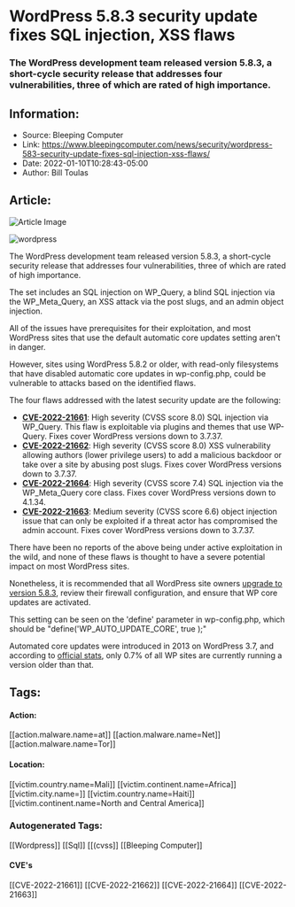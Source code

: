 # WordPress 5.8.3 security update fixes SQL injection, XSS flaws
### The WordPress development team released version 5.8.3, a short-cycle security release that addresses four vulnerabilities, three of which are rated of high importance.

## Information:
+ Source: Bleeping Computer
+ Link: https://www.bleepingcomputer.com/news/security/wordpress-583-security-update-fixes-sql-injection-xss-flaws/
+ Date: 2022-01-10T10:28:43-05:00
+ Author: Bill Toulas


## Article:
![Article Image](https://www.bleepstatic.com/content/hl-images/2022/01/10/wordpress.jpg)

![wordpress](https://www.bleepstatic.com/content/hl-images/2022/01/10/wordpress.jpg?rand=573424353)


The WordPress development team released version 5.8.3, a short-cycle security release that addresses four vulnerabilities, three of which are rated of high importance.


The set includes an SQL injection on WP\_Query, a blind SQL injection via the WP\_Meta\_Query, an XSS attack via the post slugs, and an admin object injection.


All of the issues have prerequisites for their exploitation, and most WordPress sites that use the default automatic core updates setting aren't in danger.


However, sites using WordPress 5.8.2 or older, with read-only filesystems that have disabled automatic core updates in wp-config.php, could be vulnerable to attacks based on the identified flaws.


The four flaws addressed with the latest security update are the following:


* [**CVE-2022-21661**](https://nvd.nist.gov/vuln/detail/CVE-2022-21661): High severity (CVSS score 8.0) SQL injection via WP\_Query. This flaw is exploitable via plugins and themes that use WP-Query. Fixes cover WordPress versions down to 3.7.37.
* [**CVE-2022-21662**](https://nvd.nist.gov/vuln/detail/CVE-2022-21662): High severity (CVSS score 8.0) XSS vulnerability allowing authors (lower privilege users) to add a malicious backdoor or take over a site by abusing post slugs. Fixes cover WordPress versions down to 3.7.37.
* [**CVE-2022-21664**](https://nvd.nist.gov/vuln/detail/CVE-2022-21664): High severity (CVSS score 7.4) SQL injection via the WP\_Meta\_Query core class. Fixes cover WordPress versions down to 4.1.34.
* [**CVE-2022-21663**](https://nvd.nist.gov/vuln/detail/CVE-2022-21663): Medium severity (CVSS score 6.6) object injection issue that can only be exploited if a threat actor has compromised the admin account. Fixes cover WordPress versions down to 3.7.37.

There have been no reports of the above being under active exploitation in the wild, and none of these flaws is thought to have a severe potential impact on most WordPress sites.


Nonetheless, it is recommended that all WordPress site owners [upgrade to version 5.8.3](https://wordpress.org/news/2022/01/wordpress-5-8-3-security-release/), review their firewall configuration, and ensure that WP core updates are activated.


This setting can be seen on the 'define' parameter in wp-config.php, which should be "define('WP\_AUTO\_UPDATE\_CORE', true );"


Automated core updates were introduced in 2013 on WordPress 3.7, and according to [official stats](https://wordpress.org/about/stats/), only 0.7% of all WP sites are currently running a version older than that.





## Tags:

#### Action:
[[action.malware.name=at]] [[action.malware.name=Net]] [[action.malware.name=Tor]]

#### Location:
[[victim.country.name=Mali]] [[victim.continent.name=Africa]] [[victim.city.name=]] [[victim.country.name=Haiti]] [[victim.continent.name=North and Central America]]

### Autogenerated Tags:
[[Wordpress]] [[Sql]] [[(cvss]] [[Bleeping Computer]]
#### CVE's
[[CVE-2022-21661]] [[CVE-2022-21662]] [[CVE-2022-21664]] [[CVE-2022-21663]]

